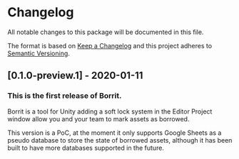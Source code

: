 # Changelog
All notable changes to this package will be documented in this file.

The format is based on [Keep a Changelog](http://keepachangelog.com/en/1.0.0/)
and this project adheres to [Semantic Versioning](http://semver.org/spec/v2.0.0.html).

## [0.1.0-preview.1] - 2020-01-11

### This is the first release of Borrit.

Borrit is a tool for Unity adding a soft lock system in the Editor Project window
allow you and your team to mark assets as borrowed.

This version is a PoC, at the moment it only supports Google Sheets as a pseudo database to store the state of
borrowed assets, although it has been built to have more databases supported in the future.